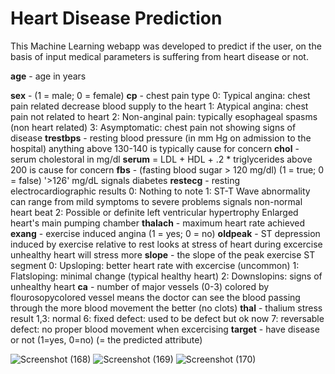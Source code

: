 # Heart Disease Prediction
This Machine Learning webapp was developed to predict if the user, on the basis of input medical parameters is suffering from heart disease or not.

**age** - age in years

**sex** - (1 = male; 0 = female)
**cp** - chest pain type
0: Typical angina: chest pain related decrease blood supply to the heart 
1: Atypical angina: chest pain not related to heart 
2: Non-anginal pain: typically esophageal spasms (non heart related) 
3: Asymptomatic: chest pain not showing signs of disease
**trestbps** - resting blood pressure (in mm Hg on admission to the hospital) anything above 130-140 is typically cause for concern
**chol** - serum cholestoral in mg/dl
**serum** = LDL + HDL + .2 * triglycerides
above 200 is cause for concern
**fbs** - (fasting blood sugar > 120 mg/dl) (1 = true; 0 = false)
'>126' mg/dL signals diabetes
**restecg** - resting electrocardiographic results 
0: Nothing to note 
1: ST-T Wave abnormality can range from mild symptoms to severe problems signals non-normal heart beat 
2: Possible or definite left ventricular hypertrophy Enlarged heart's main pumping chamber
**thalach** - maximum heart rate achieved
**exang** - exercise induced angina (1 = yes; 0 = no)
**oldpeak** - ST depression induced by exercise relative to rest looks at stress of heart during excercise unhealthy heart will stress more
**slope** - the slope of the peak exercise ST segment
0: Upsloping: better heart rate with excercise (uncommon)
1: Flatsloping: minimal change (typical healthy heart)
2: Downslopins: signs of unhealthy heart
**ca** - number of major vessels (0-3) colored by flourosopycolored vessel means the doctor can see the blood passing through the more blood movement the better (no clots)
**thal** - thalium stress result
1,3: normal
6: fixed defect: used to be defect but ok now
7: reversable defect: no proper blood movement when excercising
**target** - have disease or not (1=yes, 0=no) (= the predicted attribute)

![Screenshot (168)](https://user-images.githubusercontent.com/76935226/148761790-ca531058-7ecf-470c-a47c-736d54b59ca7.png)
![Screenshot (169)](https://user-images.githubusercontent.com/76935226/148761805-fbb0e266-f196-41e0-b6fd-c06978f8b068.png)
![Screenshot (170)](https://user-images.githubusercontent.com/76935226/148761986-59cdd8a5-91b9-43b8-a99a-9f1bcee47c27.png)
